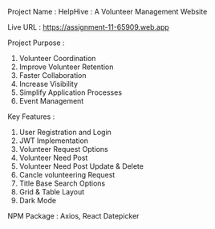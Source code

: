 Project Name : HelpHive : A Volunteer Management Website

Live URL : https://assignment-11-65909.web.app

Project Purpose :

1.  Volunteer Coordination
2.  Improve Volunteer Retention
3.  Faster Collaboration
4.  Increase Visibility
5.  Simplify Application Processes
6.  Event Management

Key Features :

1.  User Registration and Login
2.  JWT Implementation
3.  Volunteer Request Options
4.  Volunteer Need Post
5.  Volunteer Need Post Update & Delete
6.  Cancle volunteering Request
7.  Title Base Search Options
8.  Grid & Table Layout
9.  Dark Mode

NPM Package : Axios, React Datepicker
